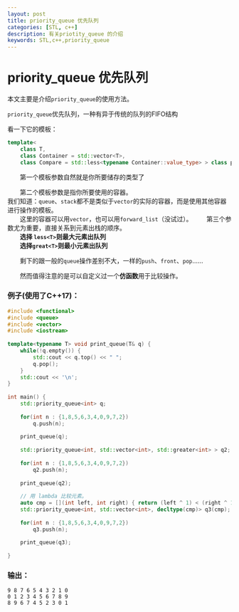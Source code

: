 ```yaml
---
layout: post
title: priority_queue 优先队列
categories: [STL, c++]
description: 有关priotity_queue 的介绍
keywords: STL,c++,priority_queue
---
```


# priority_queue 优先队列

本文主要是介绍`priority_queue`的使用方法。

`priority_queue`优先队列，一种有异于传统的队列的FIFO结构

看一下它的模板：
```c++
template<
    class T,
    class Container = std::vector<T>,
    class Compare = std::less<typename Container::value_type> > class priority_queue;
```

&emsp;&emsp;第一个模板参数自然就是你所要储存的类型了

&emsp;&emsp;第二个模板参数是指你所要使用的容器。  
我们知道：`queue`、`stack`都不是类似于`vector`的实际的容器，而是使用其他容器进行操作的模板。  
&emsp;&emsp;这里的容器可以用`vector`，也可以用`forward_list`（没试过）。
&emsp;&emsp;第三个参数尤为重要，直接关系到元素出栈的顺序。  
&emsp;&emsp;**选择 `less<T>`则最大元素出队列  
&emsp;&emsp;选择`great<T>`则最小元素出队列**

&emsp;&emsp;剩下的跟一般的`queue`操作差别不大，一样的`push`、`front`、`pop`......

&emsp;&emsp;然而值得注意的是可以自定义过一个**仿函数**用于比较操作。

### 例子(使用了C++17)：

```c++
#include <functional>
#include <queue>
#include <vector>
#include <iostream>
 
template<typename T> void print_queue(T& q) {
    while(!q.empty()) {
        std::cout << q.top() << " ";
        q.pop();
    }
    std::cout << '\n';
}
 
int main() {
    std::priority_queue<int> q;
 
    for(int n : {1,8,5,6,3,4,0,9,7,2})
        q.push(n);
 
    print_queue(q);
 
    std::priority_queue<int, std::vector<int>, std::greater<int> > q2;
 
    for(int n : {1,8,5,6,3,4,0,9,7,2})
        q2.push(n);
 
    print_queue(q2);
 
    // 用 lambda 比较元素。
    auto cmp = [](int left, int right) { return (left ^ 1) < (right ^ 1);};
    std::priority_queue<int, std::vector<int>, decltype(cmp)> q3(cmp);
 
    for(int n : {1,8,5,6,3,4,0,9,7,2})
        q3.push(n);
 
    print_queue(q3);
 
}
```

### 输出：

```
9 8 7 6 5 4 3 2 1 0   
0 1 2 3 4 5 6 7 8 9   
8 9 6 7 4 5 2 3 0 1  
```